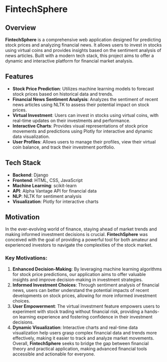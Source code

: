 # FintechSphere

## Overview

**FintechSphere** is a comprehensive web application designed for predicting stock prices and analyzing financial news. It allows users to invest in stocks using virtual coins and provides insights based on the sentiment analysis of news articles. Built with a modern tech stack, this project aims to offer a dynamic and interactive platform for financial market analysis.

## Features

- **Stock Price Prediction**: Utilizes machine learning models to forecast stock prices based on historical data and trends.
- **Financial News Sentiment Analysis**: Analyzes the sentiment of recent news articles using NLTK to assess their potential impact on stock prices.
- **Virtual Investment**: Users can invest in stocks using virtual coins, with real-time updates on their investments and performance.
- **Interactive Charts**: Provides visual representations of stock price movements and predictions using Plotly for interactive and dynamic data visualization.
- **User Profiles**: Allows users to manage their profiles, view their virtual coin balance, and track their investment portfolio.

## Tech Stack

- **Backend**: Django
- **Frontend**: HTML, CSS, JavaScript
- **Machine Learning**: scikit-learn
- **API**: Alpha Vantage API for financial data
- **NLP**: NLTK for sentiment analysis
- **Visualization**: Plotly for interactive charts

## Motivation

In the ever-evolving world of finance, staying ahead of market trends and making informed investment decisions is crucial. **FintechSphere** was conceived with the goal of providing a powerful tool for both amateur and experienced investors to navigate the complexities of the stock market. 

### Key Motivations:

1. **Enhanced Decision-Making**: By leveraging machine learning algorithms for stock price predictions, our application aims to offer valuable insights and improve decision-making in investment strategies.
2. **Informed Investment Choices**: Through sentiment analysis of financial news, users can better understand the potential impacts of recent developments on stock prices, allowing for more informed investment choices.
3. **User Empowerment**: The virtual investment feature empowers users to experiment with stock trading without financial risk, providing a hands-on learning experience and fostering confidence in their investment decisions.
4. **Dynamic Visualization**: Interactive charts and real-time data visualization help users grasp complex financial data and trends more effectively, making it easier to track and analyze market movements.
Overall, **FintechSphere** seeks to bridge the gap between financial theory and practical application, making advanced financial tools accessible and actionable for everyone.
